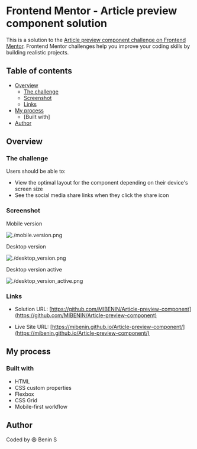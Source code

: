 # Frontend Mentor - Article preview component solution

This is a solution to the [Article preview component challenge on Frontend Mentor](https://www.frontendmentor.io/challenges/article-preview-component-dYBN_pYFT). Frontend Mentor challenges help you improve your coding skills by building realistic projects. 

## Table of contents

- [Overview](#overview)
  - [The challenge](#the-challenge)
  - [Screenshot](#screenshot)
  - [Links](#links)
- [My process](#my-process)
  - [Built with]
- [Author](#author)

## Overview

### The challenge

Users should be able to:

- View the optimal layout for the component depending on their device's screen size
- See the social media share links when they click the share icon

### Screenshot

Mobile version

![./mobile.version.png](./screenshot.jpg)

Desktop version

![./desktop_version.png](./screenshot.jpg)

Desktop version active

![./desktop_version_active.png](./screenshot.jpg)

### Links

- Solution URL: [https://github.com/MIBENIN/Article-preview-component](https://github.com/MIBENIN/Article-preview-component)

- Live Site URL: [https://mibenin.github.io/Article-preview-component/](https://mibenin.github.io/Article-preview-component/)

## My process

### Built with

- HTML
- CSS custom properties
- Flexbox
- CSS Grid
- Mobile-first workflow

## Author

Coded by 😆 Benin S

